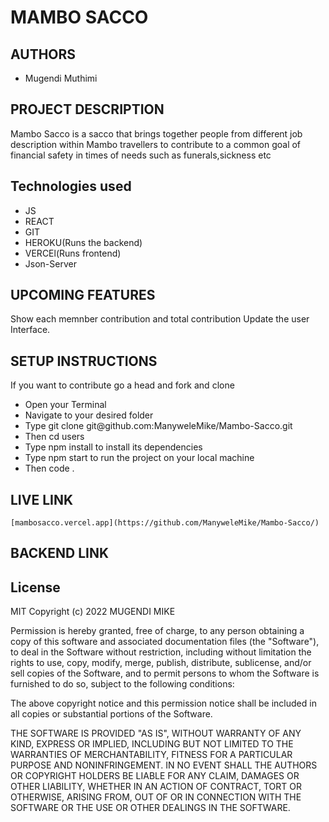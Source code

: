 # MAMBO SACCO
## AUTHORS
- Mugendi Muthimi

## PROJECT DESCRIPTION
Mambo Sacco is a sacco that brings together people from different job description within Mambo travellers to contribute to a common goal of financial safety in times of needs such as funerals,sickness etc
## Technologies used
- JS
- REACT
- GIT
- HEROKU(Runs the backend)
- VERCEl(Runs frontend)
- Json-Server
## UPCOMING FEATURES
  Show each memnber contribution and total contribution
  Update the user Interface.
## SETUP INSTRUCTIONS
If you want to contribute go a head and fork and clone
<ul>
<li>Open your Terminal</li>
<li>Navigate to your desired folder</li>
<li>Type git clone git@github.com:ManyweleMike/Mambo-Sacco.git </li>
<li>Then  cd  users</li>
<li>Type npm install to install its dependencies</li>
<li>Type npm start to run the project on your local machine</li>
<li>Then code .</li>
</ul>

## LIVE LINK
    [mambosacco.vercel.app](https://github.com/ManyweleMike/Mambo-Sacco/)
## BACKEND LINK


## License
MIT Copyright (c) 2022 MUGENDI MIKE

Permission is hereby granted, free of charge, to any person obtaining a copy of this software and associated documentation files (the "Software"), to deal in the Software without restriction, including without limitation the rights to use, copy, modify, merge, publish, distribute, sublicense, and/or sell copies of the Software, and to permit persons to whom the Software is furnished to do so, subject to the following conditions:

The above copyright notice and this permission notice shall be included in all copies or substantial portions of the Software.

THE SOFTWARE IS PROVIDED "AS IS", WITHOUT WARRANTY OF ANY KIND, EXPRESS OR IMPLIED, INCLUDING BUT NOT LIMITED TO THE WARRANTIES OF MERCHANTABILITY, FITNESS FOR A PARTICULAR PURPOSE AND NONINFRINGEMENT. IN NO EVENT SHALL THE AUTHORS OR COPYRIGHT HOLDERS BE LIABLE FOR ANY CLAIM, DAMAGES OR OTHER LIABILITY, WHETHER IN AN ACTION OF CONTRACT, TORT OR OTHERWISE, ARISING FROM, OUT OF OR IN CONNECTION WITH THE SOFTWARE OR THE USE OR OTHER DEALINGS IN THE SOFTWARE.